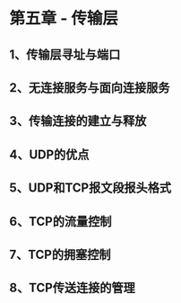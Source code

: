 
# 第五章 - 传输层

## 1、传输层寻址与端口

## 2、无连接服务与面向连接服务

## 3、传输连接的建立与释放

## 4、UDP的优点

## 5、UDP和TCP报文段报头格式

## 6、TCP的流量控制

## 7、TCP的拥塞控制

## 8、TCP传送连接的管理
